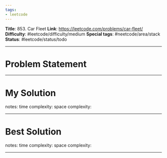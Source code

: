 ```yaml
---
tags:
- leetcode
---
```

**Title**: 853. Car Fleet
**Link**: https://leetcode.com/problems/car-fleet/
**Difficulty**: #leetcode/difficulty/medium 
**Special tags**: #neetcode/area/stack 
**Status**: #leetcode/status/todo 

---
# Problem Statement

---
# My Solution

notes: 
time complexity: 
space complexity: 

---
# Best Solution

notes: 
time complexity: 
space complexity: 

---

